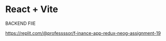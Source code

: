 # React + Vite

BACKEND FIlE 

https://replit.com/@professssor/f-inance-app-redux-neog-assignment-19

